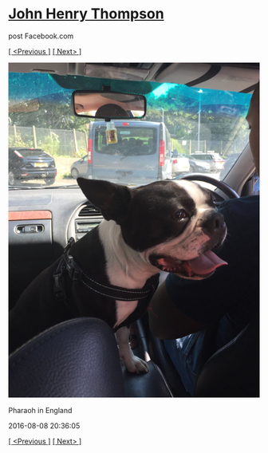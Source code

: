# [John Henry Thompson](../README.md)
post Facebook.com

[[ <Previous ]](2016-08-08-7.md) [[ Next> ]](2016-08-08-9.md)

[![](../media/2016-08-08/Pharaoh-in-England-7.jpg)](../README.md)

Pharaoh in England

2016-08-08 20:36:05

[[ <Previous ]](2016-08-08-7.md) [[ Next> ]](2016-08-08-9.md)